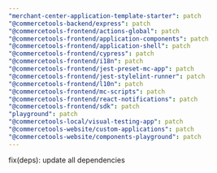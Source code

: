 ```yaml
---
"merchant-center-application-template-starter": patch
"@commercetools-backend/express": patch
"@commercetools-frontend/actions-global": patch
"@commercetools-frontend/application-components": patch
"@commercetools-frontend/application-shell": patch
"@commercetools-frontend/cypress": patch
"@commercetools-frontend/i18n": patch
"@commercetools-frontend/jest-preset-mc-app": patch
"@commercetools-frontend/jest-stylelint-runner": patch
"@commercetools-frontend/l10n": patch
"@commercetools-frontend/mc-scripts": patch
"@commercetools-frontend/react-notifications": patch
"@commercetools-frontend/sdk": patch
"playground": patch
"@commercetools-local/visual-testing-app": patch
"@commercetools-website/custom-applications": patch
"@commercetools-website/components-playground": patch
---
```


fix(deps): update all dependencies
